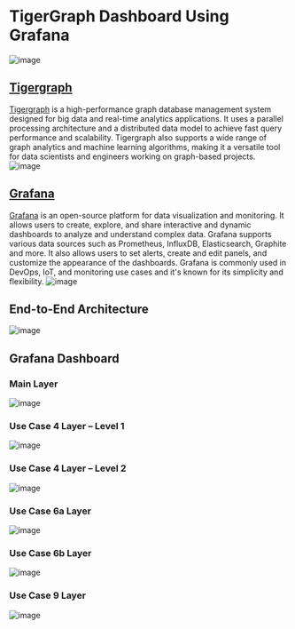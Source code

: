 # TigerGraph Dashboard Using Grafana
![image](https://user-images.githubusercontent.com/67249292/212904158-6b5e82bb-3e81-41bc-bb15-e71e86dd5f27.png)

## [Tigergraph](https://www.tigergraph.com/)
[Tigergraph](https://www.tigergraph.com/) is a high-performance graph database management system designed for big data and real-time analytics applications. It uses a parallel processing architecture and a distributed data model to achieve fast query performance and scalability. Tigergraph also supports a wide range of graph analytics and machine learning algorithms, making it a versatile tool for data scientists and engineers working on graph-based projects.   
![image](https://user-images.githubusercontent.com/67249292/212904332-c4ec4ca8-7566-4d46-858f-b66b2c468e04.png)

## [Grafana](https://grafana.com/)
[Grafana](https://grafana.com/) is an open-source platform for data visualization and monitoring. It allows users to create, explore, and share interactive and dynamic dashboards to analyze and understand complex data. Grafana supports various data sources such as Prometheus, InfluxDB, Elasticsearch, Graphite and more. It also allows users to set alerts, create and edit panels, and customize the appearance of the dashboards. Grafana is commonly used in DevOps, IoT, and monitoring use cases and it's known for its simplicity and flexibility.
![image](https://user-images.githubusercontent.com/67249292/212904856-2b615617-47a1-47b5-a1fd-8a97c6f20602.png)

## End-to-End Architecture
![image](https://user-images.githubusercontent.com/67249292/212904999-0b1797e0-ad8d-467a-bf82-8b912c960fc3.png)

## Grafana Dashboard
### Main Layer
![image](https://user-images.githubusercontent.com/67249292/212905274-878ec290-fe48-411c-a04a-a6d45d749e46.png)
### Use Case 4 Layer – Level 1
![image](https://user-images.githubusercontent.com/67249292/212905355-bcaeeeaf-4367-4280-94f0-490ef6bea5a9.png)
### Use Case 4 Layer – Level 2
![image](https://user-images.githubusercontent.com/67249292/212905490-a04c669c-4965-479b-9494-0669fa0170b8.png)
### Use Case 6a Layer
![image](https://user-images.githubusercontent.com/67249292/212905604-ed738bfd-47c6-4671-92e6-12d906b75ab7.png)
### Use Case 6b Layer
![image](https://user-images.githubusercontent.com/67249292/212905706-869365b3-3e52-478b-8032-14b966bbff10.png)
### Use Case 9 Layer
![image](https://user-images.githubusercontent.com/67249292/212905812-2ab87678-99ca-4671-8406-e82814eb0925.png)
